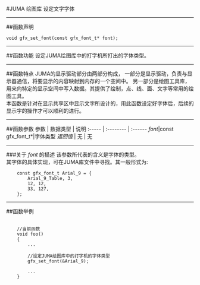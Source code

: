 
#JUMA 绘图库 设定文字字体
***
##函数声明
```
void gfx_set_font(const gfx_font_t* font);
```

***
##函数功能
设定JUMA绘图库中的打字机所打出的字体类型。

***
##函数特点
JUMA的显示驱动部分由两部分构成，
一部分是显示驱动，负责与显示器通信，将要显示的内容映射到内存的一个空间中。
另一部分是绘图工具库，用来向特定的显示空间中写入数据。其提供了绘制，点、线、面、文字等常用的绘图工具。
<br>
本函数是针对在显示共享区中显示文字所设计的，用此函数设定好字体后，后续的显示字的操作才可以顺利的进行。


***
##函数参数
参数    | 数据类型   | 说明
:----- | :-------- | :------
*font*|const gfx_font_t*|字体类型
*返回值*  | 无    | 无

***
###关于 *font* 的描述
该参数所代表的含义是字体的类型。<br>
其字体的具体实现，可在JUMA库文件中寻找。其一般形式为:

```
	const gfx_font_t Arial_9 = {
   		Arial_9_Table, 3,
    	12, 12,
    	33, 127,
	};

```


***
##函数举例

```	
	
	//当前函数
	void foo()
	{
		...
		
		//设定JUMA绘图库中的打字机的字体类型
		gfx_set_font(&Arial_9);
	
		...
	}
```
